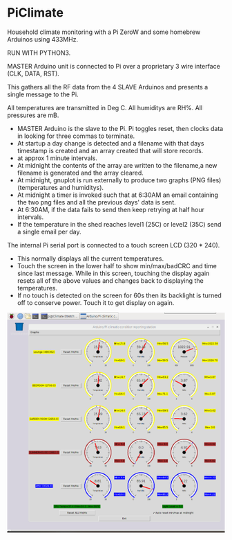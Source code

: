 # PiClimate

Household climate monitoring with a Pi ZeroW and some homebrew Arduinos using 433MHz.

RUN WITH PYTHON3.

MASTER Arduino unit is connected to Pi over a proprietary 3 wire interface (CLK, DATA, RST).

This gathers all the RF data from the 4 SLAVE Arduinos and presents a single message to the Pi. 

All temperatures are transmitted in Deg C. All humiditys are RH%. All pressures are mB.

* MASTER Arduino is the slave to the Pi. Pi toggles reset, then clocks data in looking for three commas to terminate.
* At startup a day change is detected and a filename with that days timestamp is created and an array created that will store records.
* at approx 1 minute intervals.
* At midnight the contents of the array are written to the filename,a new filename is generated and the array cleared.
* At midnight, gnuplot is run externally to produce two graphs (PNG files) (temperatures and humiditys).
* At midnight a timer is invoked such that at 6:30AM an email containing the two png files and all the previous days' data is sent.
* At 6:30AM, if the data fails to send then keep retrying at half hour intervals.
* If the temperature in the shed reaches level1 (25C) or level2 (35C) send a single email per day.

The internal Pi serial port is connected to a touch screen LCD (320 * 240).

* This normally displays all the current temperatures.
* Touch the screen in the lower half to show min/max/badCRC and time since last message. While in this screen, touching the display again resets all of the above values and changes back to displaying the temperatures.
* If no touch is detected on the screen for 60s then its backlight is turned off to conserve power. Touch it to get display on again.

![NewScreen](https://raw.githubusercontent.com/MarkDH102/ClimateMonitoring/master/resources/NewScreen.png)
